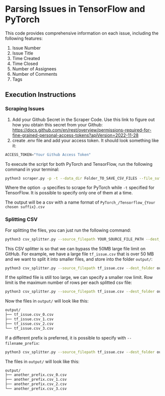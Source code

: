 # Parsing Issues in TensorFlow and PyTorch

This code provides comprehensive information on each issue, including the following features:

1. Issue Number
2. Issue Title
3. Time Created
4. Time Closed
5. Number of Assignees
6. Number of Comments
7. Tags

## Execution Instructions

### Scraping Issues
1. Add your Github Secret in the Scraper Code. Use this link to figure out how you obtain this secret from your Github: https://docs.github.com/en/rest/overview/permissions-required-for-fine-grained-personal-access-tokens?apiVersion=2022-11-28
2. create .env file and add your access token. It should look something like it:
```python
ACCESS_TOKEN="Your Github Access Token"
```

To execute the script for both PyTorch and TensorFlow, run the following command in your terminal:

```bash
python3 scraper.py -p -t --data_dir Folder_TO_SAVE_CSV_FILES --file_suffix YOUR_SUFFIX_FILE_FOR_BOTH --state TYPE_OF_ISSUE_YOU_WANT_TO_SCRAPE
```

Where the option `-p` specifies to scrape for PyTorch while `-t` specified for TensorFlow. It is possible to specify only one of them at a time.

The output will be a csv with a name format of `PyTorch_/Tensorflow_{Your chosen suffix}.csv`

### Splitting CSV
For splitting the files, you can just run the following command: 

```bash
python3 csv_splitter.py --source_filepath YOUR_SOURCE_FILE_PATH --dest_folder YOUR_DESTINATION_FOLDER --filename_prefix your_prefix_file --row_limit MAX_NUMBER_OF_ROWS_FOR_EACH_FILE
```

This CSV splitter is so that we can bypass the 50MB large file limit on GitHub. For example, we have a large file `tf_issue.csv` that is over 50 MB and we want to split it into smaller files, and store into the folder `output/`:
```bash
python3 csv_splitter.py --source_filepath tf_issue.csv --dest_folder output/
```

If the splitted file is still too large, we can specify a smaller row limit. Row limit is the maximum number of rows per each splitted csv file:
```bash
python3 csv_splitter.py --source_filepath tf_issue.csv --dest_folder output/ --row_limit 1000
```

Now the files in `output/` will look like this:
```bash
output/
├── tf_issue.csv_0.csv
├── tf_issue.csv_1.csv
├── tf_issue.csv_2.csv
└── tf_issue.csv_3.csv
```

If a different prefix is preferred, it is possible to specify with `--filename_prefix`:

```bash
python3 csv_splitter.py --source_filepath tf_issue.csv --dest_folder output/ --filename_prefix another_prefix.csv
```

The files in `output/` will look like this:
```bash
output/
├── another_prefix.csv_0.csv
├── another_prefix.csv_1.csv
├── another_prefix.csv_2.csv
└── another_prefix.csv_3.csv
```
